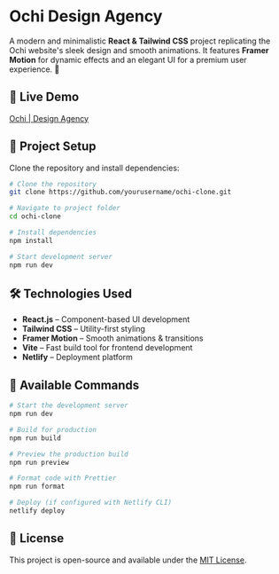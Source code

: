 # Ochi Design Agency

A modern and minimalistic **React & Tailwind CSS** project replicating the Ochi website's sleek design and smooth animations. It features **Framer Motion** for dynamic effects and an elegant UI for a premium user experience. 🚀

## 🚀 Live Demo
[Ochi | Design Agency](https://ochi-design-web.vercel.app/)

## 📂 Project Setup
Clone the repository and install dependencies:

```bash
# Clone the repository
git clone https://github.com/yourusername/ochi-clone.git

# Navigate to project folder
cd ochi-clone

# Install dependencies
npm install

# Start development server
npm run dev
```

## 🛠️ Technologies Used
- **React.js** – Component-based UI development
- **Tailwind CSS** – Utility-first styling
- **Framer Motion** – Smooth animations & transitions
- **Vite** – Fast build tool for frontend development
- **Netlify** – Deployment platform

## 📜 Available Commands

```bash
# Start the development server
npm run dev

# Build for production
npm run build

# Preview the production build
npm run preview

# Format code with Prettier
npm run format

# Deploy (if configured with Netlify CLI)
netlify deploy
```

## 📝 License
This project is open-source and available under the [MIT License](LICENSE).
